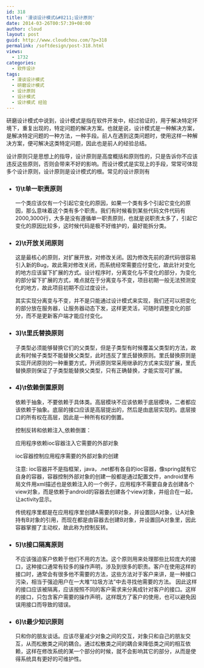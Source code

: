 ```yaml
---
id: 318
title: '漫谈设计模式&#8211;设计原则'
date: 2014-03-26T00:57:39+08:00
author: cloud
layout: post
guid: http://www.cloudchou.com/?p=318
permalink: /softdesign/post-318.html
views:
  - 1732
categories:
  - 软件设计
tags:
  - 漫谈设计模式
  - 研磨设计模式
  - 设计原则
  - 设计模式
  - 设计模式 经验
---
```

<p>研磨设计模式中说到，设计模式是指在软件开发中，经过验证的，用于解决特定环境下，重复出现的，特定问题的解决方案。也就是说，设计模式是一种解决方案，是解决特定问题的一种方法，一种手段。前人在遇到这类问题时，使用这样一种解决方案，便可解决这类特定问题，因此也是前人的经验总结。</p>
<p>设计原则只是思想上的指导，设计原则是高度概括和原则性的，只是告诉你不应该违反这些原则，否则会带来不好的影响。而设计模式是实现上的手段，常常可体现多个设计原则，设计原则是设计模式的根。常见的设计原则有</p>
<ul>
<li>
 <h3>1)\t单一职责原则</h3>
 <p>
 一个类应该仅有一个引起它变化的原因，如果一个类有多个引起它变化的原因，那么意味着这个类有多个职责。我们有时候看到某些代码文件代码有2000,3000行，大多是没有遵循单一职责原则，也就是说职责太多了，引起它变化的原因比较多，这时候代码是极不好维护的，最好能拆分类。
 </p>
</li>
<li>
 <h3>2)\t开放关闭原则</h3>
 <p>
 这是最核心的原则，对扩展开放，对修改关闭。因为修改先前的源代码很容易引入新的Bug，故此需对修改关闭，而系统经常需要应付变化，故此针对变化的地方应该留下扩展的方式。设计程序时，分离变化与不变化的部分，为变化的部分留下扩展的方式，难点就在于分离变与不变，项目初期一般无法预测变化的地方，故此项目初期不应过度设计。</p>
<p>其实实现分离变与不变，并不是只能通过设计模式来实现，我们还可以把变化的部分放在服务器，让服务器动态下发，这样更灵活，可随时调整变化的部分，而不是更新客户端才能应付变化。
 </p>
</li>
<li>
 <h3>3)\t里氏替换原则</h3>
 <p>
 子类型必须能够替换它们的父类型，但是子类型有时候覆盖父类型的方法，故此有时候子类型不能替换父类型，此时违反了里氏替换原则。里氏替换原则是实现开闭原则的一种重要方式，开闭原则常采用继承的方式来实现扩展，里氏替换原则保证了子类型能替换父类型，只有正确替换，才能实现可扩展。
 </p>
</li>
<li>
 <h3>4)\t依赖倒置原则</h3>
 <p>依赖于抽象，不要依赖于具体类。高层模块不应该依赖于底层模块，二者都应该依赖于抽象。底层的接口应该是高层提出的，然后是由底层实现的。底层接口的所有权在高层，因此是一种所有权的倒置。</p>
<p>控制反转和依赖注入,依赖倒置：</p>
<p>应用程序依赖ioc容器注入它需要的外部对象</p>
<p>ioc容器控制应用程序需要的外部对象的创建</p>
<p>注意:  ioc容器并不是指框架，java，.net都有各自的ioc容器，像spring就有它自身的容器，容器控制外部对象的创建一般都是通过配置文件，android里布局文件用xml描述也是依赖注入的一个例子，应用程序不需要自身去创建各个view对象，而是依赖于android的容器去创建各个view对象，并组合在一起，让activity显示。</p>
<p>传统程序里都是在应用程序里创建A需要的B对象，并设置回A对象，让A对象持有B对象的引用，而现在都是由容器去创建B对象，并设置回A对象里，因此容器掌握了主动权，故此称为控制反转。</p>

</li>
<li>
 <h3>5)\t接口隔离原则</h3>
 <p>
 不应该强迫客户依赖于他们不用的方法。这个原则用来处理那些比较庞大的接口，这种接口通常有较多的操作声明，涉及到很多的职责。客户在使用这样的接口时，通常会有很多他不需要的方法，这些方法对于客户来讲，是一种接口污染，相当于强迫用户在一大堆“垃圾方法”中去寻找他需要的方法。
因此这样的接口应该被隔离，应该按照不同的客户需求来分离成针对客户的接口。这样的接口，只包含客户需要的操作声明，这样既方了客户的使用，也可以避免因误用接口而导致的错误。
 </p>
</li>
<li>
 <h3>6)\t最少知识原则</h3>
 <p>
 只和你的朋友谈话。应该尽量减少对象之间的交互，对象只和自己的朋友交互，从而松散类之间的耦合。通过松散类之间的耦合来降低类之间的相互依赖，这样在修改系统的某一个部分的时候，就不会影响其它的部分，从而是使得系统具有更好的可维护性。
 </p>
</li>
</ul>

